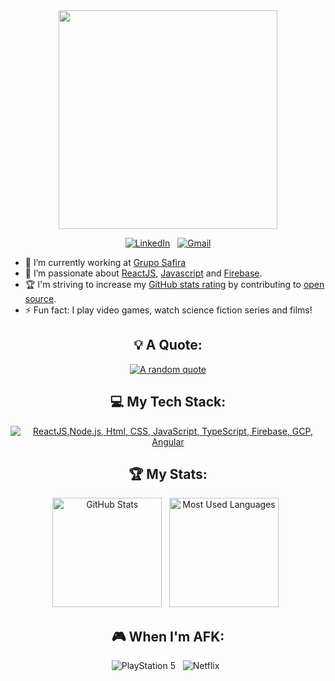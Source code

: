 <div align="center">
    <img src="https://github.com/Anmol-Baranwal/Cool-GIFs-For-GitHub/assets/74038190/3b4607a1-1cc6-41f1-926f-892ae880e7a5" width="350">

[![LinkedIn](https://skillicons.dev/icons?i=linkedin)](https://www.linkedin.com/in/vittor-duarte/) &nbsp;
[![Gmail](https://skillicons.dev/icons?i=gmail)](mailto:vittor_vi@hotmail.com?subject=Hello%20Vittor,%20From%20Github)

</div>

- 🔭 I’m currently working at [Grupo Safira](https://www.linkedin.com/company/gruposafira)
- 🌱 I’m passionate about [ReactJS](https://react.dev), [Javascript](https://developer.mozilla.org/pt-BR/docs/Web/JavaScript) and [Firebase](https://firebase.google.com).
- 🏆 I'm striving to increase my [GitHub stats rating](#🏆-my-stats) by contributing to [open source](https://opensource.com/resources/what-open-source).
- ⚡ Fun fact: I play video games, watch science fiction series and films!

<div align="center">

## 💡 A Quote:

[![A random quote](https://quotes-github-readme.vercel.app/api?type=horizontal&theme=dark)](https://github.com/piyushsuthar/github-readme-quotes)

## 💻 My Tech Stack:

[![ReactJS,Node.js, Html, CSS, JavaScript, TypeScript, Firebase, GCP, Angular](https://skillicons.dev/icons?i=react,nodejs,html,css,js,ts,firebase,gcp,angular)](https://skillicons.dev)

## 🏆 My Stats:

<p>
    <img height=175 alt="GitHub Stats" src="https://github-readme-stats.vercel.app/api?username=ThalonBR&show_icons=true&count_private=true&theme=dark" />&nbsp;&nbsp;
    <img height=175 alt="Most Used Languages" src="https://github-readme-stats.vercel.app/api/top-langs/?username=ThalonBR&layout=compact&theme=dark" />&nbsp;&nbsp;
</p>

## 🎮 When I'm AFK:

![PlayStation 5](https://img.shields.io/badge/Playstation%205-003791?style=for-the-badge&logo=playstation-5&logoColor=white) &nbsp;
![Netflix](https://img.shields.io/badge/Netflix-E50914?style=for-the-badge&logo=netflix&logoColor=white) &nbsp;
</div>
